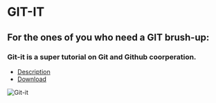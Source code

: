 # GIT-IT

## For the ones of you who need a GIT brush-up:
### Git-it is a super tutorial on Git and Github coorperation.

* [Description](https://github.com/jlord/git-it-electron)
* [Download](https://github.com/jlord/git-it-electron/releases)

![Git-it](https://cloud.githubusercontent.com/assets/1305617/14594613/23873f64-04ed-11e6-9d3b-72f424dd0842.png)